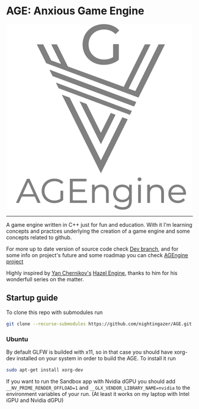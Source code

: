
# AGE: Anxious Game Engine

<div align="center"><img  src="./age_logo_text.svg" height="500"/></div>

****

A game engine written in C++ just for fun and education. 
With it I'm learning concepts and practces underlying the creation of a game engine and some concepts related to github.

For more up to date version of source code check [Dev branch](https://github.com/nightingazer/AGE/tree/dev),
and for some info on project's future and some roadmap you can check [AGEngine project](https://github.com/users/nightingazer/projects/1)

Highly inspired by [Yan Chernikov's](https://github.com/TheCherno) [Hazel Engine](https://github.com/TheCherno/Hazel), thanks to him for his wonderfull series on the matter.

## Startup guide

To clone this repo with submodules run

``` bash
git clone --recurse-submodules https://github.com/nightingazer/AGE.git
```

### Ubuntu

By default GLFW is builded with x11, so in that case you should have xorg-dev installed on your system in order to build the AGE.
To install it run
```bash
sudo apt-get install xorg-dev
```
If you want to run the Sandbox app with Nvidia dGPU you should add `__NV_PRIME_RENDER_OFFLOAD=1` and `__GLX_VENDOR_LIBRARY_NAME=nvidia` to the environment variables of your run. (At least it works on my laptop with Intel iGPU and Nvidia dGPU)
